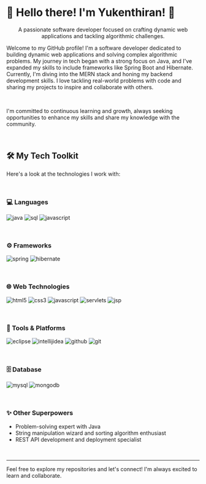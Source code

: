# 👋 Hello there! I'm Yukenthiran! 👋

<p align="center">
  A passionate software developer focused on crafting dynamic web applications and tackling algorithmic challenges.
</p>

Welcome to my GitHub profile! I'm a software developer dedicated to building dynamic web applications and solving complex algorithmic problems. My journey in tech began with a strong focus on Java, and I've expanded my skills to include frameworks like Spring Boot and Hibernate. Currently, I'm diving into the MERN stack and honing my backend development skills. I love tackling real-world problems with code and sharing my projects to inspire and collaborate with others.

<br>

I'm committed to continuous learning and growth, always seeking opportunities to enhance my skills and share my knowledge with the community.

<br>

## 🛠️ My Tech Toolkit

Here's a look at the technologies I work with:

<br>

### 💻 Languages

<p align="left">
    <img src="https://img.shields.io/badge/java-%23ED8B00.svg?style=for-the-badge&logo=openjdk&logoColor=white" alt="java"/>
    <img src="https://img.shields.io/badge/sql-%23007396.svg?style=for-the-badge&logo=sql&logoColor=white" alt="sql"/>
     <img src="https://img.shields.io/badge/javascript-%23323330.svg?style=for-the-badge&logo=javascript&logoColor=%23F7DF1E" alt="javascript"/>
</p>

<br>

### ⚙️ Frameworks

<p align="left">
     <img src="https://img.shields.io/badge/spring-%236DB33F.svg?style=for-the-badge&logo=spring&logoColor=white" alt="spring"/>
    <img src="https://img.shields.io/badge/hibernate-59666C?style=for-the-badge&logo=Hibernate&logoColor=white" alt="hibernate"/>
</p>

<br>

### 🌐 Web Technologies

<p align="left">
    <img src="https://img.shields.io/badge/html5-%23E34F26.svg?style=for-the-badge&logo=html5&logoColor=white" alt="html5"/>
    <img src="https://img.shields.io/badge/css3-%231572B6.svg?style=for-the-badge&logo=css3&logoColor=white" alt="css3"/>
       <img src="https://img.shields.io/badge/javascript-%23323330.svg?style=for-the-badge&logo=javascript&logoColor=%23F7DF1E" alt="javascript"/>
     <img src="https://img.shields.io/badge/Servlets-%230073e6.svg?style=for-the-badge&logo=apache&logoColor=white" alt="servlets"/>
     <img src="https://img.shields.io/badge/jsp-%230073e6.svg?style=for-the-badge&logo=apache&logoColor=white" alt="jsp"/>
</p>

<br>


### 🧰 Tools & Platforms

<p align="left">
    <img src="https://img.shields.io/badge/eclipse-2C2255?style=for-the-badge&logo=eclipse&logoColor=white" alt="eclipse"/>
    <img src="https://img.shields.io/badge/intellijidea-000000?style=for-the-badge&logo=intellijidea&logoColor=white" alt="intellijidea"/>
     <img src="https://img.shields.io/badge/github-%23121011.svg?style=for-the-badge&logo=github&logoColor=white" alt="github"/>
   <img src="https://img.shields.io/badge/git-%23F05033.svg?style=for-the-badge&logo=git&logoColor=white" alt="git"/>
</p>


<br>

### 🗄️ Database

<p align="left">
    <img src="https://img.shields.io/badge/mysql-%2300f.svg?style=for-the-badge&logo=mysql&logoColor=white" alt="mysql"/>
       <img src="https://img.shields.io/badge/mongodb-%234ea94b.svg?style=for-the-badge&logo=mongodb&logoColor=white" alt="mongodb"/>
</p>

<br>


### ✨ Other Superpowers

- Problem-solving expert with Java
- String manipulation wizard and sorting algorithm enthusiast
- REST API development and deployment specialist

<br>

---

Feel free to explore my repositories and let's connect! I'm always excited to learn and collaborate.
